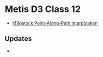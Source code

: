 # Metis D3 Class 12

- [MBostock Point-Along-Path Interpolation](https://bl.ocks.org/mbostock/1705868)

## Updates

- 
